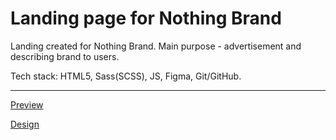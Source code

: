 # Landing page for Nothing Brand

Landing created for Nothing Brand. Main purpose - advertisement and describing brand to users.

Tech stack: HTML5, Sass(SCSS), JS, Figma, Git/GitHub.
___
[Preview](https://ggsmou.github.io/nothing-landing/)

[Design](https://www.figma.com/file/DtkQmQ797hk0nI4KfMi2Uq/BOSE-New-Version?type=design&node-id=6802-139&t=L7eKz5YKLN0m5WxR-0)
